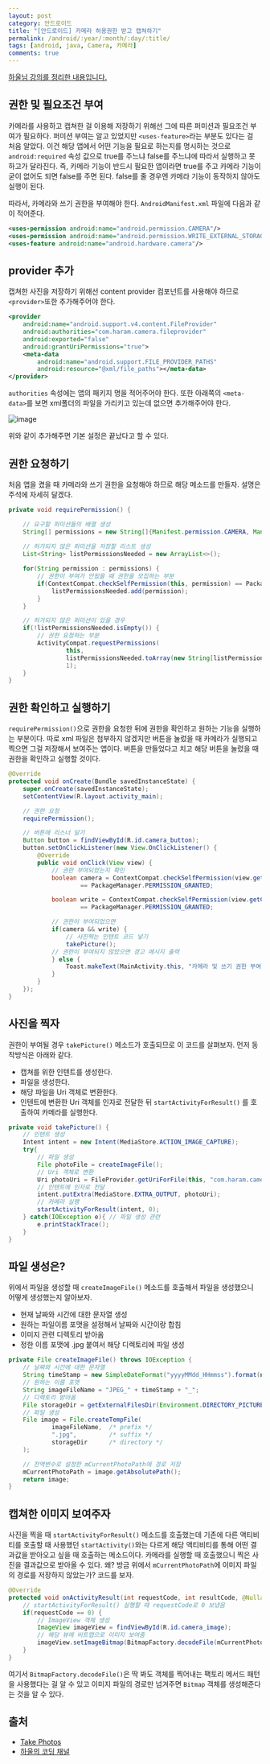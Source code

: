 ```yaml
---
layout: post
category: 안드로이드
title: "[안드로이드] 카메라 허용권한 받고 캡쳐하기"
permalink: /android/:year/:month/:day/:title/
tags: [android, java, Camera, 카메라]
comments: true
---
```


<u>하울님 강의를 정리한 내용입니다.</u>

## 권한 및 필요조건 부여

카메라를 사용하고 캡쳐한 걸 이용해 저장하기 위해선 그에 따른 퍼미션과 필요조건 부여가 필요하다. 퍼미션 부여는 알고 있었지만 `<uses-feature>`라는 부분도 있다는 걸 처음 알았다. 이건 해당 앱에서 어떤 기능을 필요로 하는지를 명시하는 것으로 `android:required` 속성 값으로 true를 주느냐 false를 주느냐에 따라서 실행하고 못하고가 달라진다. 즉, 카메라 기능이 반드시 필요한 앱이라면 true를 주고 카메라 기능이 굳이 없어도 되면 false를 주면 된다. false를 줄 경우엔 카메라 기능이 동작하지 않아도 실행이 된다.

따라서, 카메라와 쓰기 권한을 부여해야 한다. `AndroidManifest.xml` 파일에 다음과 같이 적어준다.

```xml
<uses-permission android:name="android.permission.CAMERA"/>
<uses-permission android:name="android.permission.WRITE_EXTERNAL_STORAGE"/>
<uses-feature android:name="android.hardware.camera"/>
```

## provider 추가

캡쳐한 사진을 저장하기 위해선 content provider 컴포넌트를 사용해야 하므로 `<provider>`또한 추가해주어야 한다.

```xml
<provider
    android:name="android.support.v4.content.FileProvider"
    android:authorities="com.haram.camera.fileprovider"
    android:exported="false"
    android:grantUriPermissions="true">
    <meta-data
        android:name="android.support.FILE_PROVIDER_PATHS"
        android:resource="@xml/file_paths"></meta-data>
</provider>
```

`authorities` 속성에는 앱의 패키지 명을 적어주어야 한다. 또한 아래쪽의 `<meta-data>`를 보면 xml폴더의 파일을 가리키고 있는데 없으면 추가해주어야 한다.

![image](https://user-images.githubusercontent.com/35518072/43775339-4b9f4e06-9a87-11e8-98e1-6a511205339d.png)

위와 같이 추가해주면 기본 설정은 끝났다고 할 수 있다.

## 권한 요청하기

처음 앱을 켰을 때 카메라와 쓰기 권한을 요청해야 하므로 해당 메소드를 만들자. 설명은 주석에 자세히 달겠다.

```java
private void requirePermission() {

    // 요구할 퍼미션들의 배열 생성
    String[] permissions = new String[]{Manifest.permission.CAMERA, Manifest.permission.WRITE_EXTERNAL_STORAGE};
    
    // 허가되지 않은 퍼미션을 저장할 리스트 생성
    List<String> listPermissionsNeeded = new ArrayList<>();

    for(String permission : permissions) {
        // 권한이 부여가 안됬을 때 권한을 모집하는 부분
        if(ContextCompat.checkSelfPermission(this, permission) == PackageManager.PERMISSION_DENIED) {
            listPermissionsNeeded.add(permission);
        }
    }

    // 허가되지 않은 퍼미션이 있을 경우
    if(!listPermissionsNeeded.isEmpty()) {
        // 권한 요청하는 부분
        ActivityCompat.requestPermissions(
                this,
                listPermissionsNeeded.toArray(new String[listPermissionsNeeded.size()]),
                1);
    }
}
```

## 권한 확인하고 실행하기

`requirePermission()`으로 권한을 요청한 뒤에 권한을 확인하고 원하는 기능을 실행하는 부분이다. 따로 xml 파일은 첨부하지 않겠지만 버튼을 눌렀을 때 카메라가 실행되고 찍으면 그걸 저장해서 보여주는 앱이다. 버튼을 만들었다고 치고 해당 버튼을 눌렀을 때 권한을 확인하고 실행할 것이다.

```java
@Override
protected void onCreate(Bundle savedInstanceState) {
    super.onCreate(savedInstanceState);
    setContentView(R.layout.activity_main);

    // 권한 요청
    requirePermission();

    // 버튼에 리스너 달기
    Button button = findViewById(R.id.camera_button);
    button.setOnClickListener(new View.OnClickListener() {
        @Override
        public void onClick(View view) {
            // 권한 부여되었는지 확인
            boolean camera = ContextCompat.checkSelfPermission(view.getContext(), Manifest.permission.CAMERA)
                    == PackageManager.PERMISSION_GRANTED;

            boolean write = ContextCompat.checkSelfPermission(view.getContext(), Manifest.permission.WRITE_EXTERNAL_STORAGE)
                    == PackageManager.PERMISSION_GRANTED;

            // 권한이 부여되었으면
            if(camera && write) {
                // 사진찍는 인텐트 코드 넣기
                takePicture();
            // 권한이 부여되지 않았으면 경고 메시지 출력
            } else {
                Toast.makeText(MainActivity.this, "카메라 및 쓰기 권한 부여 안됨!", Toast.LENGTH_SHORT).show();
            }
        }
    });
}
```

## 사진을 찍자

권한이 부여될 경우 `takePicture()` 메소드가 호출되므로 이 코드를 살펴보자. 먼저 동작방식은 아래와 같다.

* 캡쳐를 위한 인텐트를 생성한다.
* 파일을 생성한다.
* 해당 파일을 Uri 객체로 변환한다.
* 인텐트에 변환한 Uri 객체를 인자로 전달한 뒤 `startActivityForResult()` 를 호출하여 카메라를 실행한다.

```java
private void takePicture() {
    // 인텐트 생성
    Intent intent = new Intent(MediaStore.ACTION_IMAGE_CAPTURE);
    try{
        // 파일 생성
        File photoFile = createImageFile();
        // Uri 객체로 변환
        Uri photoUri = FileProvider.getUriForFile(this, "com.haram.camera.fileprovider", photoFile);
        // 인텐트에 인자로 전달
        intent.putExtra(MediaStore.EXTRA_OUTPUT, photoUri);
        // 카메라 실행
        startActivityForResult(intent, 0);
    } catch(IOException e){ // 파일 생성 관련
        e.printStackTrace();
    }
}
```

## 파일 생성은?

위에서 파일을 생성할 때 `createImageFile()` 메소드를 호출해서 파일을 생성했으니 어떻게 생성했는지 알아보자.

* 현재 날짜와 시간에 대한 문자열 생성
* 원하는 파일이름 포맷을 설정해서 날짜와 시간이랑 합침
* 이미지 관련 디렉토리 받아옴
* 정한 이름 포맷에 .jpg 붙여서 해당 디렉토리에 파일 생성

```java
private File createImageFile() throws IOException {
    // 날짜와 시간에 대한 문자열
    String timeStamp = new SimpleDateFormat("yyyyMMdd_HHmmss").format(new Date());
    // 원하는 이름 포맷
    String imageFileName = "JPEG_" + timeStamp + "_";
    // 디렉토리 받아옴
    File storageDir = getExternalFilesDir(Environment.DIRECTORY_PICTURES);
    // 파일 생성
    File image = File.createTempFile(
            imageFileName,  /* prefix */
            ".jpg",         /* suffix */
            storageDir      /* directory */
    );

    // 전역변수로 설정한 mCurrentPhotoPath에 경로 저장
    mCurrentPhotoPath = image.getAbsolutePath();
    return image;
}
```

## 캡쳐한 이미지 보여주자

사진을 찍을 때 `startActivityForResult()` 메소드를 호출했는데 기존에 다른 액티비티를 호출할 때 사용했던 `startActivity()`와는 다르게 해당 액티비티를 통해 어떤 결과값을 받아오고 싶을 때 호출하는 메소드이다. 카메라를 실행할 때 호출했으니 찍은 사진을 결과값으로 받아올 수 있다. 왜? 방금 위에서 `mCurrentPhotoPath`에 이미지 파일의 경로를 저장하지 않았는가? 코드를 보자.

```java
@Override
protected void onActivityResult(int requestCode, int resultCode, @Nullable Intent data) {
    // startActivityForResult() 실행할 때 requestCode로 0 보냈음
    if(requestCode == 0) {
        // ImageView 객체 생성
        ImageView imageView = findViewById(R.id.camera_image);
        // 해당 뷰에 비트맵으로 이미지 보여줌
        imageView.setImageBitmap(BitmapFactory.decodeFile(mCurrentPhotoPath));
    }
}
```

여기서 `BitmapFactory.decodeFile()`은 딱 봐도 객체를 찍어내는 팩토리 메서드 패턴을 사용했다는 걸 알 수 있고 이미지 파일의 경로만 넘겨주면 `Bitmap` 객체를 생성해준다는 것을 알 수 있다.

## 출처

* [Take Photos](https://developer.android.com/training/camera/photobasics)
* [하울의 코딩 채널](https://www.youtube.com/watch?v=H1caFACYsY4)


